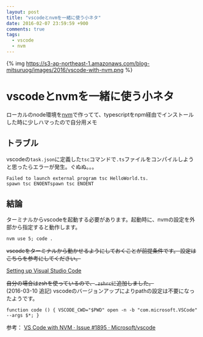 ```yaml
---
layout: post
title: "vscodeとnvmを一緒に使う小ネタ"
date: 2016-02-07 23:59:59 +900
comments: true
tags:
  - vscode
  - nvm
---
```


{% img https://s3-ap-northeast-1.amazonaws.com/blog-mitsuruog/images/2016/vscode-with-nvm.png %}

# vscodeとnvmを一緒に使う小ネタ

ローカルのnode環境を[nvm](https://github.com/creationix/nvm)で作ってて、typescriptをnpm経由でインストールした時に少しハマったので自分用メモ

<!-- more -->

## トラブル

vscodeの`task.json`に定義した`tsc`コマンドで`.ts`ファイルをコンパイルしようと思ったらエラーが発生。ぐぬぬ。。。

```
Failed to launch external program tsc HelloWorld.ts.
spawn tsc ENOENTspawn tsc ENOENT
```

## 結論

ターミナルからvscodeを起動する必要があります。起動時に、nvmの設定を外部から指定すると動作します。

```
nvm use 5; code .
```

~~vscodeをターミナルから動かせるようにしておくことが前提条件です。
設定はこちらを参考にしてください。~~

[Setting up Visual Studio Code](https://code.visualstudio.com/Docs/editor/setup)

~~自分の場合はzshを使っているので、`.zshrc`に追加しました。~~  
(2016-03-10 追記) vscodeのバージョンアップによりpathの設定は不要になったようです。

```
function code () { VSCODE_CWD="$PWD" open -n -b "com.microsoft.VSCode" --args $*; }
```

参考：
[VS Code with NVM · Issue #1895 · Microsoft/vscode](https://github.com/Microsoft/vscode/issues/1895)
